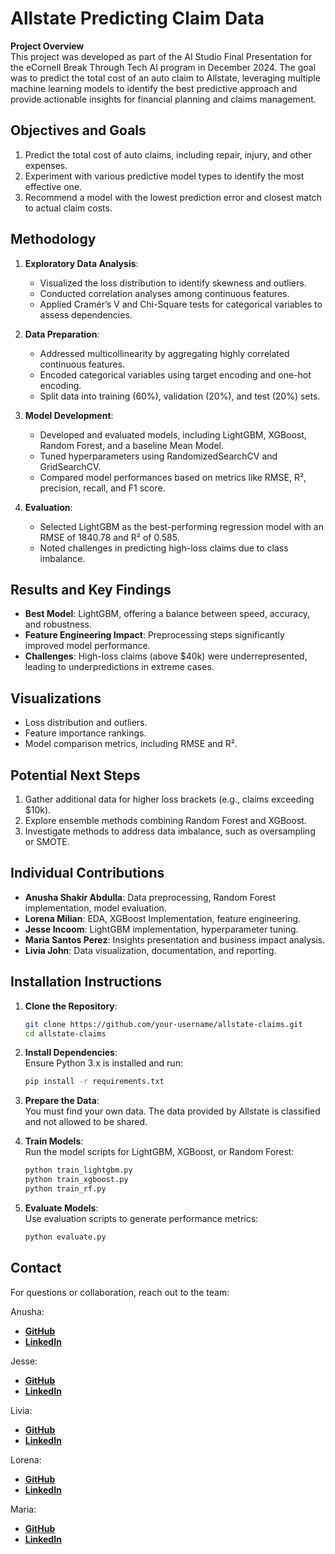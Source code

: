# Allstate Predicting Claim Data

**Project Overview**  
This project was developed as part of the AI Studio Final Presentation for the eCornell Break Through Tech AI program in December 2024. The goal was to predict the total cost of an auto claim to Allstate, leveraging multiple machine learning models to identify the best predictive approach and provide actionable insights for financial planning and claims management.

## Objectives and Goals
1. Predict the total cost of auto claims, including repair, injury, and other expenses.
2. Experiment with various predictive model types to identify the most effective one.
3. Recommend a model with the lowest prediction error and closest match to actual claim costs.

## Methodology
1. **Exploratory Data Analysis**:  
   - Visualized the loss distribution to identify skewness and outliers.  
   - Conducted correlation analyses among continuous features.  
   - Applied Cramér’s V and Chi-Square tests for categorical variables to assess dependencies.  

2. **Data Preparation**:  
   - Addressed multicollinearity by aggregating highly correlated continuous features.  
   - Encoded categorical variables using target encoding and one-hot encoding.  
   - Split data into training (60%), validation (20%), and test (20%) sets.  

3. **Model Development**:  
   - Developed and evaluated models, including LightGBM, XGBoost, Random Forest, and a baseline Mean Model.  
   - Tuned hyperparameters using RandomizedSearchCV and GridSearchCV.  
   - Compared model performances based on metrics like RMSE, R², precision, recall, and F1 score.

4. **Evaluation**:  
   - Selected LightGBM as the best-performing regression model with an RMSE of 1840.78 and R² of 0.585.  
   - Noted challenges in predicting high-loss claims due to class imbalance.

## Results and Key Findings
- **Best Model**: LightGBM, offering a balance between speed, accuracy, and robustness.  
- **Feature Engineering Impact**: Preprocessing steps significantly improved model performance.  
- **Challenges**: High-loss claims (above $40k) were underrepresented, leading to underpredictions in extreme cases.  

## Visualizations
- Loss distribution and outliers.  
- Feature importance rankings.  
- Model comparison metrics, including RMSE and R².  

## Potential Next Steps
1. Gather additional data for higher loss brackets (e.g., claims exceeding $10k).  
2. Explore ensemble methods combining Random Forest and XGBoost.  
3. Investigate methods to address data imbalance, such as oversampling or SMOTE.  

## Individual Contributions
- **Anusha Shakir Abdulla**: Data preprocessing, Random Forest implementation, model evaluation.  
- **Lorena Milian**: EDA, XGBoost Implementation, feature engineering.  
- **Jesse Incoom**: LightGBM implementation, hyperparameter tuning.  
- **Maria Santos Perez**: Insights presentation and business impact analysis.  
- **Livia John**: Data visualization, documentation, and reporting.

## Installation Instructions
1. **Clone the Repository**:  
   ```bash
   git clone https://github.com/your-username/allstate-claims.git
   cd allstate-claims
   ```
2. **Install Dependencies**:  
   Ensure Python 3.x is installed and run:  
   ```bash
   pip install -r requirements.txt
   ```
3. **Prepare the Data**:  
   You must find your own data. The data provided by Allstate is classified and not allowed to be shared.

4. **Train Models**:  
   Run the model scripts for LightGBM, XGBoost, or Random Forest:  
   ```bash
   python train_lightgbm.py  
   python train_xgboost.py  
   python train_rf.py  
   ```

5. **Evaluate Models**:  
   Use evaluation scripts to generate performance metrics:  
   ```bash
   python evaluate.py  
   ```

## Contact
For questions or collaboration, reach out to the team:  

Anusha:
 - [**GitHub**](https://github.com/AnushaAbdulla)
 - [**LinkedIn**](https://www.linkedin.com/in/AnushaAbdulla)

Jesse:
 - [**GitHub**](https://github.com/Jesse-TD)
 - [**LinkedIn**](https://www.linkedin.com/in/jesseincoom/)

Livia:
 - [**GitHub**](https://github.com/liviajohn)
 - [**LinkedIn**](https://www.linkedin.com/in/livia-mary-john/)

Lorena:
 - [**GitHub**](https://github.com/)
 - [**LinkedIn**](https://www.linkedin.com/in/)

Maria:
 - [**GitHub**](https://github.com/)
 - [**LinkedIn**](https://www.linkedin.com/in/msantos0/)
